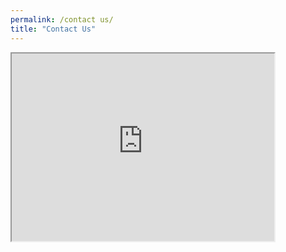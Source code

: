 ```yaml
---
permalink: /contact us/
title: "Contact Us"
---
```


<div style="width:1200px; height:400">
   <!-- map -->
   <div style="float:left;width:420px">
      <iframe src="https://maps.google.com/maps?q=Galbraith%20Building&#038;t=m&#038;z=15&#038;output=embed&#038;iwloc=near"
	          title="Galbraith Building"
	          aria-label="Galbraith Building"
	          width="420"
	          height="300"
      ></iframe>
   </div>

   <!-- intro -->
   <div style="float:right;width:400px">
     <font size ="2.8">
	 <b>University of Toronto (St. George Campus)<br/>	 Department of Civil &amp; Mineral Engineering</b><p><br/>
	 Lei Sun<br/> Galbraith Building<br />35 St. George Street<br /> Toronto, ON<br /> M5S 1A4
	 </p><p>Email:  leo.sun@mail.utoronto.ca<br />
	 Phone: 647-745-6688<br />
	 Office: GB313F</p>
	 </font>
	<!-- logo -->
	<span class="elementor-grid-item">
       <a class="elementor-icon elementor-social-icon elementor-social-icon-facebook 
                elementor-animation-push elementor-repeater-item-098e28d" href="https://www.
                facebook.com/grasselligeomech/" target="_blank">
	   <span class="elementor-screen-only"></span>
	   <i class="fab fa-facebook"></i>					</a>
    </span>
	<span class="elementor-grid-item">
        <a class="elementor-icon elementor-social-icon elementor-social-icon-twitter 
                  elementor-animation-push elementor-repeater-item-5ffdee0" href="https://twitter.com/GrasselliGeomec" target="_blank">
	    <span class="elementor-screen-only"></span>
	    <i class="fab fa-twitter"></i>					</a>
    </span>
	<span class="elementor-grid-item">
       <a class="elementor-icon elementor-social-icon elementor-social-icon-youtube 
                 elementor-animation-push elementor-repeater-item-2cc4cb2" href="https://www.youtube.com/channel/UCnJn3qlalSb7muYDhjNBGIA/" target="_blank">
	    <span class="elementor-screen-only"></span>
	    <i class="fab fa-youtube"></i>					</a>
    </span>
	<span class="elementor-grid-item">
        <a class="elementor-icon elementor-social-icon elementor-social-icon-linkedin 
                  elementor-animation-push elementor-repeater-item-102e364" href="https://ca.linkedin.com/in/grasselli-geomechanics-group" target="_blank">
	    <span class="elementor-screen-only"></span>
	    <i class="fab fa-linkedin"></i>					</a>
    </span>			
   </div>
</div>






















































































































